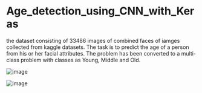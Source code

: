 # Age_detection_using_CNN_with_Keras

the dataset consisting of 33486 images of combined faces of iamges collected from kaggle datasets. The task is to predict the age of a person from his or her facial attributes. The problem has been converted to a multi-class problem with classes as Young, Middle and Old.

![image](https://user-images.githubusercontent.com/89625636/192382025-e75e2f8f-4bf6-420e-9ff7-853661415d96.png)




![image](https://user-images.githubusercontent.com/89625636/192381886-82d96a05-6b12-4166-9791-9a04e0d1f336.png)

